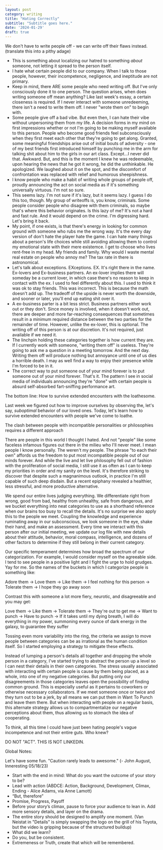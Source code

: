 ```yaml
---
layout: post
category: writing
title: "Hating Correctly"
subtitle: "Subtitle goes here."
date: '2024-01-29'
draft: true
---
```


We don't have to write people off - we can write off their flaws instead. (translate this into a pithy adage)

- This is something about localizing our hatred to something _about_ someone, not letting it spread to the person itself.
- I hate what certain people did to our company. When I talk to those people, however, their incompetence, negligence, and ineptitude are not primary.
- Keep in mind, there ARE some people who need writing off. But I've only consciously done it to one person. The question arises, when does writing someone off mean anything? Like last week's essay, a certain closeness is required. If I never interact with someone unredeeming, there isn't a need to write them off. I never "wrote them on" to begin with.
- Some people give off a bad vibe. But even then, I can hate their vibe without unpersoning them from my life. A decision forms in my mind on first impressions whether or not I'm going to be making myself available to this person. People who become good friends feel subconsciously when they first meet each other that they're going to get along. Granted, some meaningful friendships arise out of initial bouts of adversity - one of my best friends first introduced himself by punching me in the arm for talking shit about him to the girls in our art class. Except...I never did that. Awkward. But, and this is the moment I knew he was redeemable, upon hearing the news that he got it wrong, he did the unthinkable. He apologized. We laughed about it on the spot, and the discomfort of confrontation was replaced with relief and humorous sheepishness.
- I know people who make a habit of writing whole groups of people off, proudly announcing the act on social media as if it's something universally virtuous. I'm not so sure.
- This seems lazy. I'm not sure if it's lazy, but it seems lazy. I guess I do this too, though. My group of writeoffs is, you know, criminals. Some people consider people who disagree with them criminals, so maybe that's where this behavior originates. Is this lazy of me? It's not a hard and fast rule. And it would depend on the crime. I'm digressing hard. Let's bring it back.
- My point, if one exists, is that there's energy in looking for common ground with someone who rubs me the wrong way. It's the every day version of don't hate the player hate the game. I can hate many things about a person's life choices while still avoiding allowing them to control my emotional state with their mere existemce. I get to choose who lives rent-free in my head. My friends and family. Why would I waste mental real estate on people who annoy me? The tax rate in there is astronomical. 
- Let's talk about exceptions. EXceptions. EX. It's right there in the name. Ex-lovers and Ex-business partners. An ex-lover implies there will someday be a current lover, in which case there's no reason to keep in contact with the ex. I used to feel differently about this. I used to think it was ok to stay friends. This was incorrect. This is because the math doesn't add up. The tradeoff of the upside is never worth the downside, and sooner or later, you'll end up eating shit over it. 
- A ex-business parter is a bit less strict. Business partners either work out or they don't. Since money is involved, when it doesn't work out, there are deeper and more far-reaching consequences that sometimes result in a minimum required distance between the two parties for the remainder of time. However, unlike the ex-lover, this is optional. The writing off of this person is at our discretion. It's not required, just available if we need it.
- The linchpin holding these categories together is how current they are. If I currently work with someone, "writing them off" is useless. They're going to ask me a question in a meeting tomorrow. And the next day. Writing them off will produce nothing but annoyance until one of us dies a horrible death. I may as well find a way to enjoy their presence while I'm forced to be in it.
- The correct way to put someone out of your mind forever is to put someone out of your mind forever. That's it. The pattern I see in social media of individuals announcing they're "done" with certain people is absurd self-absorbed fart-sniffing performance art.
<!-- - I co-owned an online services business once. When I no longer wanted to interact with the other owner, I picked up the phone, told them I was bowing out at the end of the year, signed over the assets, and never spoke to them again. The decision was unemotional and private. <- maybe leave this out  -->

The bottom line: How to survive extended encounters with the loathesome.

Last week we figured out how to improve ourselves by observing the, let's say, _suboptimal_ behavior of our loved ones. Today, let's learn how to survive extended encounters with people we've come to loathe.

The clash between people with incompatible personalities or philosophies requires a different approach 


There are people in this world I thought I hated. And not "people" like some faceless infamous figures out there in the milieu who I'll never meet. I mean people I know personally. The weren't my people. The phrase "to each their own" affords us the freedom to put most incompatible people out of our minds forever. And while the live and let live philosophy fell out of fashion with the proliferation of social media, I still use it as often as I can to keep my priorities in order and my sanity on the level. It's therefore striking to discover that despite such a magnanimous outlook, in practice I'm still capable of such deep disdain. But a recent epiphany revealed a healthier, less stressful, and more productive alternative.

We spend our entire lives judging everything. We differentiate right from wrong, good from bad, healthy from unhealthy, safe from dangerous, and we bucket everything into neat categories to use as a shorthand reference when our brains too busy to recall the details. It's no surprise we also apply this to the people we meet. Coupling the knowledge and experience ruminating away in our subconscious, we look someone in the eye, shake their hand, and make an assessment. Every time we interact with this person after our initial meeting, we update our log file with new details about their attitude, behavior, moral compass, intelligence, and dozens of other factors to determine if they still belong in their current category. 

Our specific temperament determines how broad the spectrum of our categorization. For example, I would consider myself on the agreeable side. I tend to see people in a positive light and I fight the urge to hold grudges. Yay for me. So the names of the buckets in which I categorize people is something like: 

Adore them -> 
Love them -> 
Like them -> 
I feel nothing for this person -> 
Tolerate them -> 
I hope they go away soon

Contrast this with someone a lot more fiery, neurotic, and disagreeable and you may get:

Love them ->
Like them ->
Tolerate them ->
They're out to get me ->
Want to punch ->
Have to punch ->
If it takes until my dying breath, I will do everything in my power, summoning every ounce of dark energy in the galaxy, to guarantee they suffer

Tossing even more variability into the ring, the criteria we assign to move people between categories can be as irrational as the human condition itself. So I started employing a strategy to mitigate these effects. 

Instead of lumping a person's details all together and dropping the whole person in a category, I've started trying to abstract the person up a level so I can nest their details in their own categories. The stress usually associated with interacting with certain people is cause by them being placed, as a whole, into one of my negative categories. But putting only our disagreements in those categories leaves open the possibility of finding common ground. This is especially useful as it pertains to coworkers or otherwise necessary collaborators. If we meet someone once or twice and they turn out to be a jerk, by all means we can put them in Want To Punch and leave them there. But when interacting with people on a regular basis, this alternate strategy allows us to compartmentalize our negative perceptions about them, thus allowing us to stomach the idea of cooperating.

To think, all this time I could have just been hating people's vague incompetence and not their entire guts. Who knew?



<!-- Next time: re-read the whole thing and coalesce your main point -->

<!-- Note: what I'm trying to say is people currently working with us aren't going anywhere - we should choose to enjoy the aspects of them we don't hate while we're forced to be nearby. Only when one of us leaves is it ok to fully memoryhole them. Second, I want to say something about the performative nature of unpersoning people. "Anyone who _____ can kindly unfollow me. I have no time for "people like you" in my life. This is rotten.  -->

<!-- Notes for next time: Look for any other strong points, find a conclusion, look over the global notes to see about punching stuff up. -->

DO NOT "ACT". THIS IS NOT LINKEDIN.

Global Notes:

Let's have some fun. "Caution rarely leads to awesome." (- John August, Inneresting 05/18/23)

- Start with the end in mind: What do you want the outcome of your story to be?
- Lead with action (ABDCE: Action, Background, Development, Climax, Ending - Alice Adams, via Anne Lamott)
- “But, therefore”
- Promise, Progress, Payoff
- Before your story’s climax, pause to force your audience to lean in. Add more sensory details, and layer on the drama.
- The entire story should be designed to amplify one moment. (Van Neistat in "Details" is simply swapping the logo on the grill of his Toyota, but the video is gripping because of the structured buildup)
- What did we learn?
- Do you, but be consistent.
- Extremeness or Truth, create that which will be remembered.